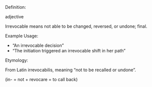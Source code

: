 Definition:

adjective

Irrevocable means not able to be changed, reversed, or undone; final.

Example Usage:

- “An irrevocable decision”
- “The initiation triggered an irrevocable shift in her path”

Etymology:

From Latin irrevocabilis, meaning “not to be recalled or undone”.

(in- = not + revocare = to call back)